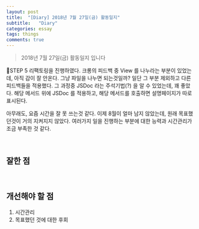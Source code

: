 ```yaml
---
layout: post
title:  "[Diary] 2018년 7월 27일(금) 활동일지"
subtitle:   "Diary"
categories: essay
tags: things
comments: true
---
```


> 2018년 7월 27일(금) 활동일지 입니다

STEP 5 리팩토링을 진행하였다. 크롱의 피드백 중 View 를 나누라는 부분이 있었는데, 아직 감이 잘 안온다. 그냥 파일을 나누면 되는것일까? 일단 그 부분 제외하고 다른 피드백들을 적용했다. 그 과정중 JSDoc 라는 주석기법(?) 을 알 수 있었는데, 꽤 좋았다. 해당 메서드 위에 JSDoc 를 적용하고, 해당 메서드를 호출하면 설명페이지가 따로 표시된다.

아무래도, 요즘 시간을 잘 못 쓰는것 같다. 이제 8월이 얼마 남지 않았는데, 원래 목표했던것이 거의 지켜지지 않았다. 여러가지 일을 진행하는 부분에 대한 능력과 시간관리가 조금 부족한 것 같다.

<br/>

## 잘한 점

<br />

## 개선해야 할 점

1. 시간관리
2. 목표했던 것에 대한 후회

